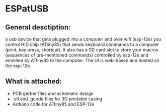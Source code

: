 # ESPatUSB
## General desctiption:
a usb device that gets plugged into a computer and over wifi (esp-12e) you control HID chip (ATtiny85) that sends keyboard commands to a computer (print, key press, shortcut). It also has a SD card slot to store your macros (sequences of pre-mentioned commands) controlled by esp-12e and emmited by ATtiny85 to the computer. The UI is web-based and hosted on the esp-12e.
## What is attached:
- PCB gerber files and schematic design
- .stl and .gcode files for 3D printable casing
- Arduino code for ATtiny85 and ESP-12e

